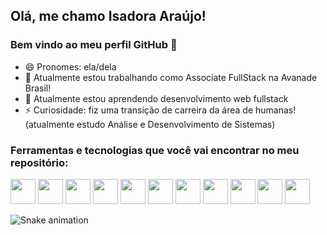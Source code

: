 ## Olá, me chamo Isadora Araújo! 
### Bem vindo ao meu perfil GitHub 👋

- 😄 Pronomes: ela/dela
- 🔭 Atualmente estou trabalhando como Associate FullStack na Avanade Brasil!
- 🌱 Atualmente estou aprendendo desenvolvimento web fullstack
- ⚡ Curiosidade: fiz uma transição de carreira da área de humanas! (atualmente estudo Análise e Desenvolvimento de Sistemas)


### Ferramentas e tecnologias que você vai encontrar no meu repositório:

<img src="https://cdn.jsdelivr.net/gh/devicons/devicon/icons/html5/html5-original.svg" width="40" height="40"/>
            
<img src="https://cdn.jsdelivr.net/gh/devicons/devicon/icons/css3/css3-original.svg" width="40" height="40"/>
            
<img src="https://cdn.jsdelivr.net/gh/devicons/devicon/icons/git/git-original.svg" width="40" height="40"/> 
            
<img src="https://cdn.jsdelivr.net/gh/devicons/devicon/icons/github/github-original.svg" width="40" height="40"/>
            
<img src="https://cdn.jsdelivr.net/gh/devicons/devicon/icons/javascript/javascript-original.svg" width="40" height="40"/>
            
<img src="https://cdn.jsdelivr.net/gh/devicons/devicon/icons/jquery/jquery-original.svg" width="40" height="40"/>
            
<img src="https://cdn.jsdelivr.net/gh/devicons/devicon/icons/bootstrap/bootstrap-original.svg" width="40" height="40"/>  
            
<img src="https://cdn.jsdelivr.net/gh/devicons/devicon/icons/mysql/mysql-original.svg" width="40" height="40"/>
            
<img src="https://cdn.jsdelivr.net/gh/devicons/devicon/icons/nodejs/nodejs-original-wordmark.svg" width="40" height="40"/>
            
<img src="https://cdn.jsdelivr.net/gh/devicons/devicon/icons/express/express-original.svg" width="40" height="40"/>  
            
<img src="https://cdn.jsdelivr.net/gh/devicons/devicon/icons/react/react-original.svg" width="40" height="40"/>
          
![Snake animation](https://github.com/seu-usuário-aqui/isadoraraujo/blob/output/github-contribution-grid-snake.svg)
